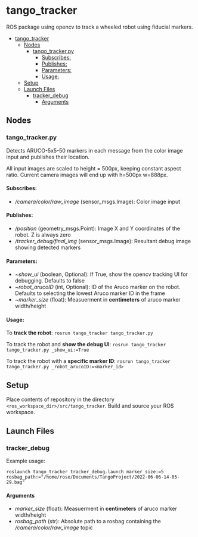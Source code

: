 # tango_tracker
ROS package using opencv to track a wheeled robot using fiducial markers.

- [tango_tracker](#tango_tracker)
  - [Nodes](#nodes)
    - [tango_tracker.py](#tango_trackerpy)
      - [Subscribes:](#subscribes)
      - [Publishes:](#publishes)
      - [Parameters:](#parameters)
      - [Usage:](#usage)
  - [Setup](#setup)
  - [Launch Files](#launch-files)
    - [tracker_debug](#tracker_debug)
      - [Arguments](#arguments)

## Nodes
### tango_tracker.py
Detects ARUCO-5x5-50 markers in each message from the color image input and publishes their location.

All input images are scaled to height = 500px, keeping constant aspect ratio. Current camera images will end up with h=500px w=888px.

#### Subscribes:
 - */camera/color/raw_image* (sensor_msgs.Image): Color image input

#### Publishes:
 - */position* (geometry_msgs.Point): Image X and Y coordinates of the robot. Z is always zero
 - */tracker_debug/final_img* (sensor_msgs.Image): Resultant debug image showing detected markers

#### Parameters:
 - *~show_ui* (boolean, Optional): If True, show the opencv tracking UI for debugging. Defaults to false
 - *~robot_arucoID* (int, Optional): ID of the Aruco marker on the robot. Defaults to selecting the lowest Aruco marker ID in the frame
 - *~marker_size* (float): Measuerment in **centimeters** of aruco marker width/height

#### Usage:
To **track the robot**:
```rosrun tango_tracker tango_tracker.py```

To track the robot and **show the debug UI**:
```rosrun tango_tracker tango_tracker.py _show_ui:=True```

To track the robot with a **specific marker ID**:
```rosrun tango_tracker tango_tracker.py _robot_arucoID:=<marker_id>```

## Setup
Place contents of repository in the directory ```<ros_workspace_dir>/src/tango_tracker```. Build and source your ROS workspace.

## Launch Files
### tracker_debug
Example usage: 

```roslaunch tango_tracker tracker_debug.launch marker_size:=5 rosbag_path:="/home/rose/Documents/TangoProject/2022-06-06-14-05-29.bag"```

#### Arguments
 - *marker_size* (float): Measuerment in **centimeters** of aruco marker width/height
 - *rosbag_path* (str): Absolute path to a rosbag containing the */camera/color/raw_image* topic